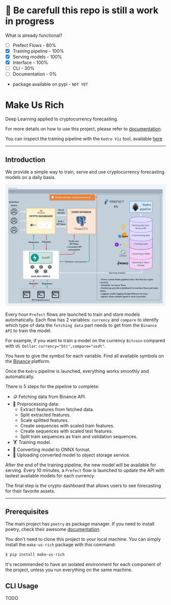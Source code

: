 # 🚧 Be carefull this repo is still a work in progress

What is already functional?
- [ ] Prefect Flows - 80%
- [x] Training pipeline - 100%
- [x] Serving models - 100%
- [x] Interface - 100%
- [ ] CLI - 30%
- [ ] Documentation - 0%
- package available on pypi - `NOT YET`

# Make Us Rich
Deep Learning applied to cryptocurrency forecasting.

For more details on how to use this project, please refer to [documentation](https://chainyo.github.io/make-us-rich/).

You can inspect the training pipeline with the `Kedro Viz` tool, available [here](https://makeusrich-viz.chainyo.tech)

---

## Introduction

We provide a simple way to train, serve and use cryptocurrency forecasting models on a daily basis.

![Project Architecture](assets/project_architecture.png)

Every hour `Prefect` flows are launched to train and store models automatically.
Each flow has 2 variables: `currency` and `compare` to identify which type of data the `fetching data` part
needs to get from the `Binance API` to train the model.

For example, if you want to train a model on the currency `Bitcoin` compared with `US Dollar`: `currency="btc",compare="usdt"`.

You have to give the symbol for each variable. Find all available symbols on the 
[Binance](https://www.binance.com/en/markets) platform.

Once the `Kedro` pipeline is launched, everything works smoothly and automatically. 

There is 5 steps for the pipeline to complete:
- 🪙 Fetching data from Binance API.
- 🔨 Preprocessing data:
    - Extract features from fetched data.
    - Split extracted features.
    - Scale splitted features.
    - Create sequences with scaled train features.
    - Create sequences with scaled test features.
    - Split train sequences as train and validation sequences.
- 🏋️ Training model.
- 🔄 Converting model to ONNX format.
- 📁 Uploading converted model to object storage service.

After the end of the training pipeline, the new model will be available for serving. 
Every 10 minutes, a `Prefect` flow is launched to update the API with lastest available models for each currency.

The final step is the crypto dashboard that allows users to see forecasting for their favorite assets.

---

## Prerequisites

The main project has `poetry` as package manager. If you need to install poetry, check their awesome 
[documentation](https://python-poetry.org/docs/).

You don't need to clone this project to your local machine. You can simply install the `make-us-rich` package with this 
command:
```bash
$ pip install make-us-rich
```

It's recommended to have an isolated environment for each component of the project, unless you run everything on the 
same machine.


## CLI Usage

TODO
